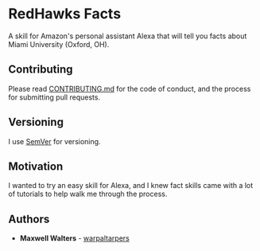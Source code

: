 # RedHawks Facts

A skill for Amazon's personal assistant Alexa that will tell you facts about Miami University (Oxford, OH).

## Contributing

Please read [CONTRIBUTING.md](https://github.com/warpaltarpers/alexa-skill-redhawksfacts/blob/master/CONTRIBUTING.md) for the code of conduct, and the process for submitting pull requests.

## Versioning

I use [SemVer](http://semver.org/) for versioning.

## Motivation

I wanted to try an easy skill for Alexa, and I knew fact skills came with a lot of tutorials to help walk me through the process.

## Authors

* **Maxwell Walters** - [warpaltarpers](https://github.com/warpaltarpers)
